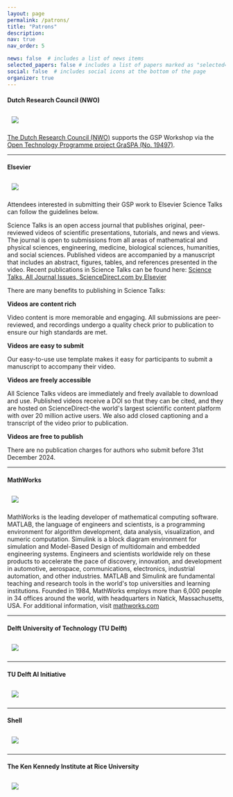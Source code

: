 ```yaml
---
layout: page
permalink: /patrons/
title: "Patrons"
description: 
nav: true
nav_order: 5

news: false  # includes a list of news items
selected_papers: false # includes a list of papers marked as "selected={true}"
social: false  # includes social icons at the bottom of the page
organizer: true
---
```


#### Dutch Research Council (NWO)
<a href="https://www.nwo.nl/"><img id = 'nwo_logo' class="img-fluid" src="/assets/img/logos/nwologo.png" style="margin: 10px 10px 10px 10px;"></a>

[The Dutch Research Council (NWO)](https://www.nwo.nl/en) supports the GSP Workshop via the [Open Technology Programme project GraSPA (No. 19497)](https://www.nwo.nl/en/news/four-million-euro-six-technological-research-projects?utm_campaign=socialperformance&utm_content=ttw&utm_medium=newsletter&utm_source=tripolis&utm_term=calls).

---
#### Elsevier
<a href="https://www.sciencedirect.com/journal/science-talks"><img id = 'elsevier_logo' class="img-fluid" src="/assets/img/logos/elsevierlogo.png" style="margin: 10px 10px 10px 10px;"></a>

Attendees interested in submitting their GSP work to Elsevier Science Talks can follow the guidelines below.

Science Talks is an open access journal that publishes original, peer-reviewed videos of scientific presentations, tutorials, and news and views. The journal is open to submissions from all areas of mathematical and physical sciences, engineering, medicine, biological sciences, humanities, and social sciences. Published videos are accompanied by a manuscript that includes an abstract, figures, tables, and references presented in the video. Recent publications in Science Talks can be found here: [Science Talks, All Journal Issues, ScienceDirect.com by Elsevier](https://www.sciencedirect.com/journal/science-talks/issues)

There are many benefits to publishing in Science Talks:

**Videos are content rich**

Video content is more memorable and engaging. All submissions are peer-reviewed, and recordings undergo a quality check prior to publication to ensure our high standards are met.

**Videos are easy to submit**

Our easy-to-use use template makes it easy for participants to submit a manuscript to accompany their video.

**Videos are freely accessible**

All Science Talks videos are immediately and freely available to download and use. Published videos receive a DOI so that they can be cited, and they are hosted on ScienceDirect-the world's largest scientific content platform with over 20 million active users. We also add closed captioning and a transcript of the video prior to publication.

**Videos are free to publish**

There are no publication charges for authors who submit before 31st December 2024.

---
#### MathWorks
<a href="https://www.mathworks.com/"><img id = 'mathworks_logo' class="img-fluid" src="/assets/img/logos/mathworks-logo.svg" style="margin: 10px 10px 10px 10px;"></a>

MathWorks is the leading developer of mathematical computing software. MATLAB, the language of engineers and scientists, is a programming environment for algorithm development, data analysis, visualization, and numeric computation. Simulink is a block diagram environment for simulation and Model-Based Design of multidomain and embedded engineering systems. Engineers and scientists worldwide rely on these products to accelerate the pace of discovery, innovation, and development in automotive, aerospace, communications, electronics, industrial automation, and other industries. MATLAB and Simulink are fundamental teaching and research tools in the world's top universities and learning institutions. Founded in 1984, MathWorks employs more than 6,000 people in 34 offices around the world, with headquarters in Natick, Massachusetts, USA. For additional information, visit [mathworks.com](https://www.mathworks.com/)

---
#### Delft University of Technology (TU Delft)
<a href="https://www.tudelft.nl/en/"><img id = 'tudelft_logo' class="img-fluid" src="/assets/img/logos/tudelft.png" style="margin: 10px 10px 10px 10px;"></a>

---
#### TU Delft AI Initiative
<a href="https://www.tudelft.nl/en/ai/tu-delft-ai-initiative"><img id = 'ai_logo' class="img-fluid" src="/assets/img/logos/aiinitiativelogo.png" style="margin: 10px 10px 10px 10px;"></a>

---
#### Shell
<a href="https://www.shell.com/"><img id = 'shell_logo' class="img-fluid" src="/assets/img/logos/shell.png" style="margin: 10px 10px 10px 10px;"></a>

---
#### The Ken Kennedy Institute at Rice University
<a href="https://kenkennedy.rice.edu/"><img id = 'rice_logo' class="img-fluid" src="/assets/img/logos/ricelogo.png" style="margin: 10px 10px 10px 10px;"></a>

